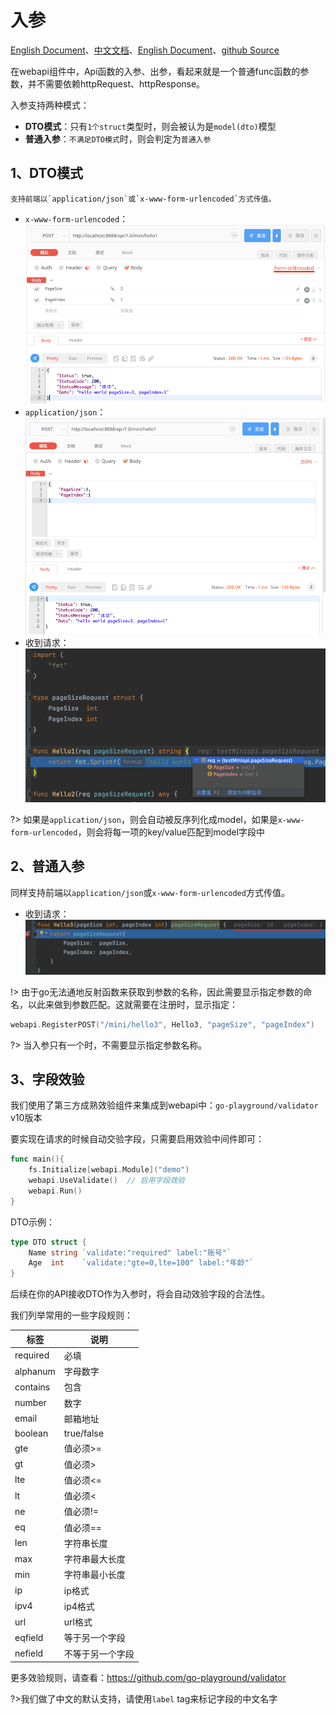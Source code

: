 # 入参
[English Document](https://farseer-go.gitee.io/en-us/)、[中文文档](https://farseer-go.gitee.io/)、[English Document](https://farseer-go.github.io/doc/en-us/)、[github Source](https://github.com/farseer-go/webapi)

在webapi组件中，Api函数的入参、出参，看起来就是一个普通func函数的参数，并不需要依赖httpRequest、httpResponse。
    
入参支持两种模式：
- **DTO模式**：只有`1个struct`类型时，则会被认为是`model(dto)`模型
- **普通入参**：`不满足DTO模式`时，则会判定为`普通入参`

## 1、DTO模式
    支持前端以`application/json`或`x-www-form-urlencoded`方式传值。

- `x-www-form-urlencoded`：![img_1.png](images/img_1.png)
- `application/json`：![img_3.png](images/img_3.png)
- 收到请求：![img.png](images/img.png)

?> 如果是`application/json`，则会自动被反序列化成model，如果是`x-www-form-urlencoded`，则会将每一项的key/value匹配到model字段中

## 2、普通入参
  同样支持前端以`application/json`或`x-www-form-urlencoded`方式传值。

- 收到请求：![img_2.png](images/img_2.png)

!> 由于go无法通地反射函数来获取到参数的名称，因此需要显示指定参数的命名，以此来做到参数匹配。这就需要在注册时，显示指定：

```go
webapi.RegisterPOST("/mini/hello3", Hello3, "pageSize", "pageIndex")
```

?> 当入参只有一个时，不需要显示指定参数名称。

## 3、字段效验
我们使用了第三方成熟效验组件来集成到webapi中：`go-playground/validator` v10版本

要实现在请求的时候自动交验字段，只需要启用效验中间件即可：
```go
func main(){
    fs.Initialize[webapi.Module]("demo")
    webapi.UseValidate()  // 启用字段效验
    webapi.Run()
}
```
DTO示例：
```go
type DTO struct {
	Name string `validate:"required" label:"账号"`
	Age  int    `validate:"gte=0,lte=100" label:"年龄"`
}
```
后续在你的API接收DTO作为入参时，将会自动效验字段的合法性。

我们列举常用的一些字段规则：

| 标签       | 说明         |
|----------|------------|
| required | 必填         |
| alphanum | 字母数字       |
| contains | 包含         |
| number   | 数字         |
| email    | 邮箱地址       |
| boolean  | true/false |
| gte      | 值必须>=      |
| gt       | 值必须>       |
| lte      | 值必须<=      |
| lt       | 值必须<       |
| ne       | 值必须!=      |
| eq       | 值必须==      |
| len      | 字符串长度      |
| max      | 字符串最大长度    |
| min      | 字符串最小长度    |
| ip       | ip格式       |
| ipv4     | ip4格式      |
| url      | url格式      |
| eqfield  | 等于另一个字段    |
| nefield  | 不等于另一个字段   |

更多效验规则，请查看：https://github.com/go-playground/validator

?>我们做了中文的默认支持，请使用`label` tag来标记字段的中文名字